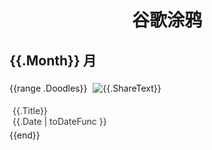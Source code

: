 
<h1 align="center"> 谷歌涂鸦 </h1>




## {{.Month}} 月

<div class="image">

{{range .Doodles}}
<img src="{{.AlternateUrl}}" alt="{{.ShareText}}" style="margin: 5px"/>
<div class="info" style="font-size: 14px; color:#333333; margin:5px"><div class="title">{{.Title}}</div><div class="date">{{.Date | toDateFunc }}</div></div>
{{end}}
</div>








